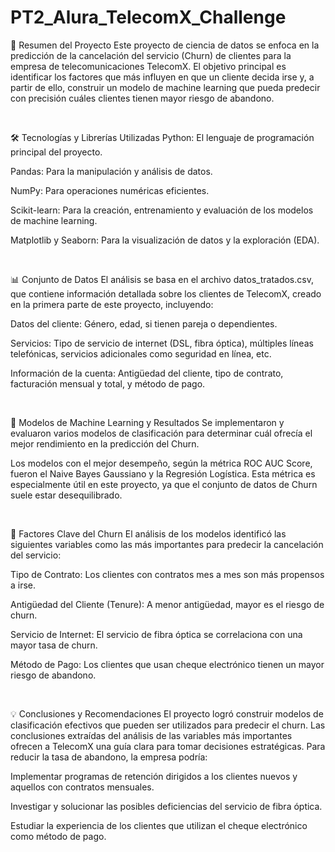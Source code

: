 # PT2_Alura_TelecomX_Challenge
📝 Resumen del Proyecto
Este proyecto de ciencia de datos se enfoca en la predicción de la cancelación del servicio (Churn) de clientes para la empresa de telecomunicaciones TelecomX. El objetivo principal es identificar los factores que más influyen en que un cliente decida irse y, a partir de ello, construir un modelo de machine learning que pueda predecir con precisión cuáles clientes tienen mayor riesgo de abandono.

<br>

🛠️ Tecnologías y Librerías Utilizadas
Python: El lenguaje de programación principal del proyecto.

Pandas: Para la manipulación y análisis de datos.

NumPy: Para operaciones numéricas eficientes.

Scikit-learn: Para la creación, entrenamiento y evaluación de los modelos de machine learning.

Matplotlib y Seaborn: Para la visualización de datos y la exploración (EDA).

<br>

📊 Conjunto de Datos
El análisis se basa en el archivo datos_tratados.csv, que contiene información detallada sobre los clientes de TelecomX, creado en la primera parte de este proyecto, incluyendo:

Datos del cliente: Género, edad, si tienen pareja o dependientes.

Servicios: Tipo de servicio de internet (DSL, fibra óptica), múltiples líneas telefónicas, servicios adicionales como seguridad en línea, etc.

Información de la cuenta: Antigüedad del cliente, tipo de contrato, facturación mensual y total, y método de pago.

<br>

🤖 Modelos de Machine Learning y Resultados
Se implementaron y evaluaron varios modelos de clasificación para determinar cuál ofrecía el mejor rendimiento en la predicción del Churn.

Los modelos con el mejor desempeño, según la métrica ROC AUC Score, fueron el Naive Bayes Gaussiano y la Regresión Logística. Esta métrica es especialmente útil en este proyecto, ya que el conjunto de datos de Churn suele estar desequilibrado.

<br>

🔑 Factores Clave del Churn
El análisis de los modelos identificó las siguientes variables como las más importantes para predecir la cancelación del servicio:

Tipo de Contrato: Los clientes con contratos mes a mes son más propensos a irse.

Antigüedad del Cliente (Tenure): A menor antigüedad, mayor es el riesgo de churn.

Servicio de Internet: El servicio de fibra óptica se correlaciona con una mayor tasa de churn.

Método de Pago: Los clientes que usan cheque electrónico tienen un mayor riesgo de abandono.

<br>

💡 Conclusiones y Recomendaciones
El proyecto logró construir modelos de clasificación efectivos que pueden ser utilizados para predecir el churn. Las conclusiones extraídas del análisis de las variables más importantes ofrecen a TelecomX una guía clara para tomar decisiones estratégicas. Para reducir la tasa de abandono, la empresa podría:

Implementar programas de retención dirigidos a los clientes nuevos y aquellos con contratos mensuales.

Investigar y solucionar las posibles deficiencias del servicio de fibra óptica.

Estudiar la experiencia de los clientes que utilizan el cheque electrónico como método de pago.
